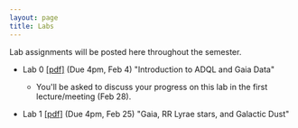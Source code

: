 ```yaml
---
layout: page
title: Labs
---
```


Lab assignments will be posted here throughout the semester. 

 - Lab 0 [[pdf]](https://github.com/ucb-datalab/course-info/raw/master/Labs/lab_0_2019.pdf) (Due 4pm, Feb 4) "Introduction to ADQL and Gaia Data" 
     - You'll be asked to discuss your progress on this lab in the first lecture/meeting (Feb 28).

 - Lab 1 [[pdf]](https://github.com/ucb-datalab/course-materials/blob/master/Labs/Lab_1_Ast128_2019.pdf) (Due 4pm, Feb 25) "Gaia, RR Lyrae stars, and Galactic Dust" 